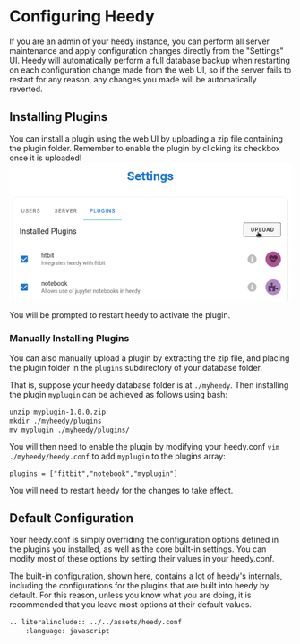 # Configuring Heedy

If you are an admin of your heedy instance, you can perform all server maintenance
and apply configuration changes directly from the "Settings" UI. Heedy will automatically perform a full database backup when restarting on each configuration change made from the web UI,
so if the server fails to restart for any reason, any changes you made will be automatically reverted.

## Installing Plugins

You can install a plugin using the web UI by uploading a zip file containing the plugin folder. Remember to enable the plugin by clicking its checkbox once it is uploaded!
![Plugin Upload UI](./plugin_upload.png)

You will be prompted to restart heedy to activate the plugin.

### Manually Installing Plugins

You can also manually upload a plugin by extracting the zip file, and placing the plugin folder in the `plugins` subdirectory of your database folder.

That is, suppose your heedy database folder is at `./myheedy`. Then installing the plugin `myplugin` can be achieved as follows using bash:
```
unzip myplugin-1.0.0.zip
mkdir ./myheedy/plugins
mv myplugin ./myheedy/plugins/
```

You will then need to enable the plugin by modifying your heedy.conf `vim ./myheedy/heedy.conf` to add `myplugin` to the plugins array:
```
plugins = ["fitbit","notebook","myplugin"]
```

You will need to restart heedy for the changes to take effect.


## Default Configuration

Your heedy.conf is simply overriding the configuration options defined in the plugins you installed, as well as the core built-in settings.
You can modify most of these options
by setting their values in your heedy.conf.

The built-in configuration, shown here, contains a lot of heedy's internals, including the configurations for the plugins that are built into heedy by default.
For this reason, unless you know what you are doing, it is recommended that you leave most options at their default values.

```eval_rst
.. literalinclude:: ../../assets/heedy.conf
    :language: javascript
```